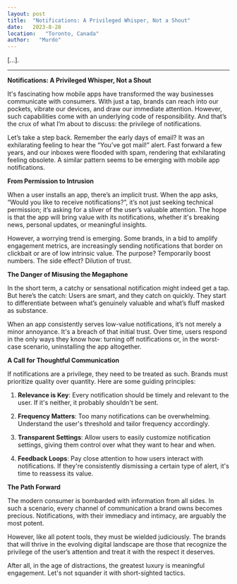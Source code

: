 ```yaml
---
layout: post
title:  "Notifications: A Privileged Whisper, Not a Shout"
date:   2023-8-28
location:   "Toronto, Canada"
author:   "Murdo"
---
```


[...].

---

**Notifications: A Privileged Whisper, Not a Shout**

It's fascinating how mobile apps have transformed the way businesses communicate with consumers. With just a tap, brands can reach into our pockets, vibrate our devices, and draw our immediate attention. However, such capabilities come with an underlying code of responsibility. And that’s the crux of what I’m about to discuss: the privilege of notifications.

Let’s take a step back. Remember the early days of email? It was an exhilarating feeling to hear the “You’ve got mail!” alert. Fast forward a few years, and our inboxes were flooded with spam, rendering that exhilarating feeling obsolete. A similar pattern seems to be emerging with mobile app notifications.

**From Permission to Intrusion**

When a user installs an app, there’s an implicit trust. When the app asks, “Would you like to receive notifications?”, it’s not just seeking technical permission; it’s asking for a sliver of the user’s valuable attention. The hope is that the app will bring value with its notifications, whether it's breaking news, personal updates, or meaningful insights.

However, a worrying trend is emerging. Some brands, in a bid to amplify engagement metrics, are increasingly sending notifications that border on clickbait or are of low intrinsic value. The purpose? Temporarily boost numbers. The side effect? Dilution of trust.

**The Danger of Misusing the Megaphone**

In the short term, a catchy or sensational notification might indeed get a tap. But here’s the catch: Users are smart, and they catch on quickly. They start to differentiate between what’s genuinely valuable and what’s fluff masked as substance. 

When an app consistently serves low-value notifications, it’s not merely a minor annoyance. It's a breach of that initial trust. Over time, users respond in the only ways they know how: turning off notifications or, in the worst-case scenario, uninstalling the app altogether.

**A Call for Thoughtful Communication**

If notifications are a privilege, they need to be treated as such. Brands must prioritize quality over quantity. Here are some guiding principles:

1. **Relevance is Key**: Every notification should be timely and relevant to the user. If it's neither, it probably shouldn't be sent.
  
2. **Frequency Matters**: Too many notifications can be overwhelming. Understand the user's threshold and tailor frequency accordingly.
  
3. **Transparent Settings**: Allow users to easily customize notification settings, giving them control over what they want to hear and when.

4. **Feedback Loops**: Pay close attention to how users interact with notifications. If they're consistently dismissing a certain type of alert, it's time to reassess its value.

**The Path Forward**

The modern consumer is bombarded with information from all sides. In such a scenario, every channel of communication a brand owns becomes precious. Notifications, with their immediacy and intimacy, are arguably the most potent. 

However, like all potent tools, they must be wielded judiciously. The brands that will thrive in the evolving digital landscape are those that recognize the privilege of the user’s attention and treat it with the respect it deserves.

After all, in the age of distractions, the greatest luxury is meaningful engagement. Let's not squander it with short-sighted tactics.
